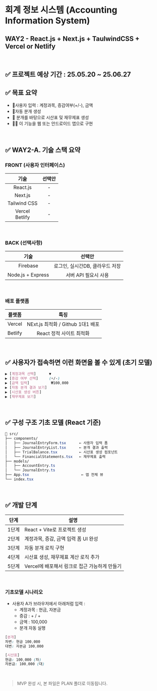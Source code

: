 # 회계 정보 시스템 (Accounting Information System)
## WAY2 - React.js + Next.js + TaulwindCSS + Vercel or Netlify

<br>

## ✅ 프로젝트 예상 기간 : 25.05.20 ~ 25.06.27

## ✅ 목표 요약 
  - 📌사용자 입력 : 계정과목, 증감여부(+/-), 금액
  - 📌자동 분개 생성
  - 📌 분개를 바탕으로 시산표 및 재무제표 생성
  - 📌📌 이 기능을 웹 또는 안드로이드 앱으로 구현

<br>

## ✅ WAY2-A. 기술 스택 요약

### FRONT (사용자 인터페이스)
| 기술 | 선택안 | 
| :---: | :---: | 
React.js | -
Next.js | - 
Tailwind CSS | -
Vercel <br> Betlify | - 

<br>

### BACK (선택사항)
| 기술 | 선택안 |
| :---: | :---: |
Firebase | 로그인, 실시간DB, 클라우드 저장
Node.js + Express | 서버 API 필요시 사용

<br>

### 배포 플랫폼 
| 플랫폼 | 특징 |
| :---: | :---: | 
Vercel | NExt.js 최적화 / Github 1대1 배포
Betlify | React 정적 사이트 최적화

<br>

## ✅ 사용자가 접속하면 이런 화면을 볼 수 있게 (초기 모델)
```scss
▶ [계정과목 선택]      ▼
▶ [증감 여부 선택]     (+/-)
▶ [금액 입력]          ₩100,000
▶ [자동 분개 결과 보기]
▶ [시산표 생성 버튼]
▶ [재무제표 보기]
```

<br>

## ✅ 구성 구조 기초 모델 (React 기준)
```css
📁 src/
├── components/
│   ├── JournalEntryForm.tsx      ← 사용자 입력 폼
│   ├── JournalEntryList.tsx      ← 분개 결과 출력
│   ├── TrialBalance.tsx          ← 시산표 생성 컴포넌트
│   └── FinancialStatements.tsx   ← 재무제표 출력
├── models/
│   ├── AccountEntry.ts
│   └── JournalEntry.ts
├── App.tsx                        ← 앱 전체 뷰
└── index.tsx
```

<br>

## ✅ 개발 단계

| 단계  | 설명                           |
| --- | ---------------------------- |
| 1단계 | React + Vite로 프로젝트 생성        |
| 2단계 | 계정과목, 증감, 금액 입력 폼 UI 완성      |
| 3단계 | 자동 분개 로직 구현                  |
| 4단계 | 시산표 생성, 재무제표 계산 로직 추가        |
| 5단계 | Vercel에 배포해서 링크로 접근 가능하게 만들기 |

<br>

### 기초모델 시나리오
* 사용자 A가 브라우저에서 아래처럼 입력 : 
    - 계정과목 : 현금, 자본금
    - 증감 : + / +
    - 금액 : 100,000
  - 분개 자동 실행
```css
[분개]
차변: 현금 100,000
대변: 자본금 100,000

[시산표]
현금: 100,000 (차)
자본금: 100,000 (대)
```
<br>

> MVP 완성 시, 본 파일은 PLAN 폴더로 이동됩니다.
